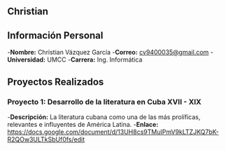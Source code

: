## Christian

## Información Personal
-**Nombre:** Christian Vázquez García
-**Correo:** cv9400035@gmail.com
-**Universidad:** UMCC
-**Carrera:** Ing. Informática

## Proyectos Realizados
### Proyecto 1: Desarrollo de la literatura en Cuba XVII - XIX
-**Descripción:** La literatura cubana como una de las más prolíficas, relevantes e influyentes de América Latina.
-**Enlace:** https://docs.google.com/document/d/13UH8cs9TMuIPmV9kLTZJKQ7bK-R2QOw3ULTkSbUf0fs/edit
